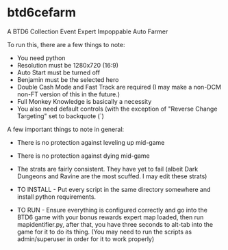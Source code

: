 # btd6cefarm
A BTD6 Collection Event Expert Impoppable Auto Farmer

To run this, there are a few things to note:
- You need python
- Resolution must be 1280x720 (16:9)
- Auto Start must be turned off
- Benjamin must be the selected hero
- Double Cash Mode and Fast Track are required (I may make a non-DCM non-FT version of this in the future.)
- Full Monkey Knowledge is basically a necessity
- You also need default controls (with the exception of "Reverse Change Targeting" set to backquote (`)


A few important things to note in general:
- There is no protection against leveling up mid-game
- There is no protection against dying mid-game
- The strats are fairly consistent. They have yet to fail (albeit Dark Dungeons and Ravine are the most scuffed. I may edit these strats)

- TO INSTALL -
Put every script in the same directory somewhere and install python requirements.

- TO RUN -
Ensure everything is configured correctly and go into the BTD6 game with your bonus rewards expert map loaded, then run mapidentifier.py, after that, you have three seconds to alt-tab into the game for it to do its thing.
(You may need to run the scripts as admin/superuser in order for it to work properly)
